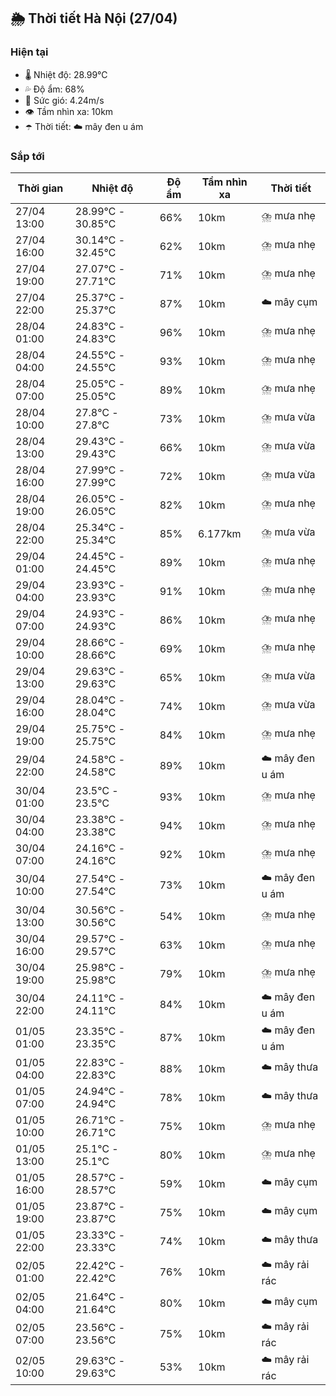 ## 🌦️ Thời tiết Hà Nội (27/04)

### Hiện tại

- 🌡️ Nhiệt độ: 28.99℃
- 💦 Độ ẩm: 68%
- 💨 Sức gió: 4.24m/s
- 👁️ Tầm nhìn xa: 10km
- ☂️ Thời tiết: ☁️ mây đen u ám

### Sắp tới

| Thời gian | Nhiệt độ | Độ ẩm | Tầm nhìn xa | Thời tiết |
| --- | --- | --- | --- | --- |
| 27/04 13:00 | 28.99℃ - 30.85℃ | 66% | 10km | ⛈️ mưa nhẹ |
| 27/04 16:00 | 30.14℃ - 32.45℃ | 62% | 10km | ⛈️ mưa nhẹ |
| 27/04 19:00 | 27.07℃ - 27.71℃ | 71% | 10km | ⛈️ mưa nhẹ |
| 27/04 22:00 | 25.37℃ - 25.37℃ | 87% | 10km | ☁️ mây cụm |
| 28/04 01:00 | 24.83℃ - 24.83℃ | 96% | 10km | ⛈️ mưa nhẹ |
| 28/04 04:00 | 24.55℃ - 24.55℃ | 93% | 10km | ⛈️ mưa nhẹ |
| 28/04 07:00 | 25.05℃ - 25.05℃ | 89% | 10km | ⛈️ mưa nhẹ |
| 28/04 10:00 | 27.8℃ - 27.8℃ | 73% | 10km | ⛈️ mưa vừa |
| 28/04 13:00 | 29.43℃ - 29.43℃ | 66% | 10km | ⛈️ mưa vừa |
| 28/04 16:00 | 27.99℃ - 27.99℃ | 72% | 10km | ⛈️ mưa vừa |
| 28/04 19:00 | 26.05℃ - 26.05℃ | 82% | 10km | ⛈️ mưa nhẹ |
| 28/04 22:00 | 25.34℃ - 25.34℃ | 85% | 6.177km | ⛈️ mưa vừa |
| 29/04 01:00 | 24.45℃ - 24.45℃ | 89% | 10km | ⛈️ mưa nhẹ |
| 29/04 04:00 | 23.93℃ - 23.93℃ | 91% | 10km | ⛈️ mưa nhẹ |
| 29/04 07:00 | 24.93℃ - 24.93℃ | 86% | 10km | ⛈️ mưa nhẹ |
| 29/04 10:00 | 28.66℃ - 28.66℃ | 69% | 10km | ⛈️ mưa nhẹ |
| 29/04 13:00 | 29.63℃ - 29.63℃ | 65% | 10km | ⛈️ mưa vừa |
| 29/04 16:00 | 28.04℃ - 28.04℃ | 74% | 10km | ⛈️ mưa vừa |
| 29/04 19:00 | 25.75℃ - 25.75℃ | 84% | 10km | ⛈️ mưa nhẹ |
| 29/04 22:00 | 24.58℃ - 24.58℃ | 89% | 10km | ☁️ mây đen u ám |
| 30/04 01:00 | 23.5℃ - 23.5℃ | 93% | 10km | ⛈️ mưa nhẹ |
| 30/04 04:00 | 23.38℃ - 23.38℃ | 94% | 10km | ⛈️ mưa nhẹ |
| 30/04 07:00 | 24.16℃ - 24.16℃ | 92% | 10km | ⛈️ mưa nhẹ |
| 30/04 10:00 | 27.54℃ - 27.54℃ | 73% | 10km | ☁️ mây đen u ám |
| 30/04 13:00 | 30.56℃ - 30.56℃ | 54% | 10km | ⛈️ mưa nhẹ |
| 30/04 16:00 | 29.57℃ - 29.57℃ | 63% | 10km | ⛈️ mưa nhẹ |
| 30/04 19:00 | 25.98℃ - 25.98℃ | 79% | 10km | ⛈️ mưa nhẹ |
| 30/04 22:00 | 24.11℃ - 24.11℃ | 84% | 10km | ☁️ mây đen u ám |
| 01/05 01:00 | 23.35℃ - 23.35℃ | 87% | 10km | ☁️ mây đen u ám |
| 01/05 04:00 | 22.83℃ - 22.83℃ | 88% | 10km | ☁️ mây thưa |
| 01/05 07:00 | 24.94℃ - 24.94℃ | 78% | 10km | ☁️ mây thưa |
| 01/05 10:00 | 26.71℃ - 26.71℃ | 75% | 10km | ⛈️ mưa nhẹ |
| 01/05 13:00 | 25.1℃ - 25.1℃ | 80% | 10km | ⛈️ mưa nhẹ |
| 01/05 16:00 | 28.57℃ - 28.57℃ | 59% | 10km | ☁️ mây cụm |
| 01/05 19:00 | 23.87℃ - 23.87℃ | 75% | 10km | ☁️ mây cụm |
| 01/05 22:00 | 23.33℃ - 23.33℃ | 74% | 10km | ☁️ mây thưa |
| 02/05 01:00 | 22.42℃ - 22.42℃ | 76% | 10km | ☁️ mây rải rác |
| 02/05 04:00 | 21.64℃ - 21.64℃ | 80% | 10km | ☁️ mây cụm |
| 02/05 07:00 | 23.56℃ - 23.56℃ | 75% | 10km | ☁️ mây rải rác |
| 02/05 10:00 | 29.63℃ - 29.63℃ | 53% | 10km | ☁️ mây rải rác |
